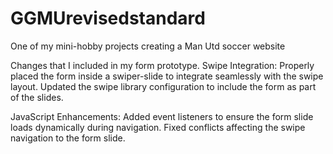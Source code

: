 # GGMUrevisedstandard
One of my mini-hobby projects  creating a Man Utd  soccer website

Changes that I included in my form prototype.
Swipe Integration:
Properly placed the form inside a swiper-slide to integrate seamlessly with the swipe layout.
Updated the swipe library configuration to include the form as part of the slides.

JavaScript Enhancements:
Added event listeners to ensure the form slide loads dynamically during navigation.
Fixed conflicts affecting the swipe navigation to the form slide.
